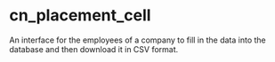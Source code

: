 # cn_placement_cell
An interface for the employees of a company to fill in the data into the database and then download it in CSV format.
